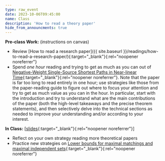 ```yaml
---
type: raw_event
date: 2023-10-06T09:45:00
name: Class
description: 'How to read a theory paper'
hide_from_announcments: true
---
```


**Pre-class Work:** (instructions on canvas)
* Review [How to read a research paper]({{ site.baseurl }}/readings/how-to-read-a-research-paper/){:target="_blank"}{:rel="noopener noreferrer"}
* Spend *one hour* reading and trying to get as much as you can out of [Negative-Weight Single-Source Shortest Paths in Near-linear Time](https://arxiv.org/abs/2203.03456){:target="_blank"}{:rel="noopener noreferrer"}. Note that the paper is far too long to read entirely in one hour; use strategies like those from the paper-reading guide to figure out where to focus your attention and try to get as much value as you can in the hour.  In particular, start with the introduction and try to understand what are the main contributions of the paper (both the high-level takeaways and the precise theorem statements), and then selectively delve into the technical sections as needed to improve your understanding and/or according to your interest.

**In Class:** \[[slides](https://docs.google.com/presentation/d/1KETj0cT4qqbBtnAwxC_eftTEbhCQBmtZabcE33yYO-g/edit#slide=id.g162dee3f77d_0_0){:target="_blank"}{:rel="noopener noreferrer"}\]
* Reflect on your own strategy reading more theoretical papers
* Practice new strategies on [Lower bounds for maximal matchings and maximal independent sets](https://arxiv.org/abs/1901.02441){:target="_blank"}{:rel="noopener noreferrer"}
